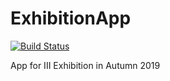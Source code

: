 # ExhibitionApp 
[![Build Status](https://app.bitrise.io/app/c5476a2de2ff1946/status.svg?token=pnssIcxbg6nDz5YqtaJ7uw&branch=master)](https://app.bitrise.io/app/c5476a2de2ff1946)

App for III Exhibition in Autumn 2019
